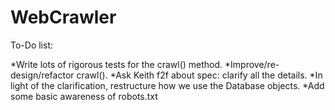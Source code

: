 WebCrawler
==========

To-Do list:

*Write lots of rigorous tests for the crawl() method.
*Improve/re-design/refactor crawl().
*Ask Keith f2f about spec: clarify all the details.
*In light of the clarification, restructure how we use the Database objects.
*Add some basic awareness of robots.txt
